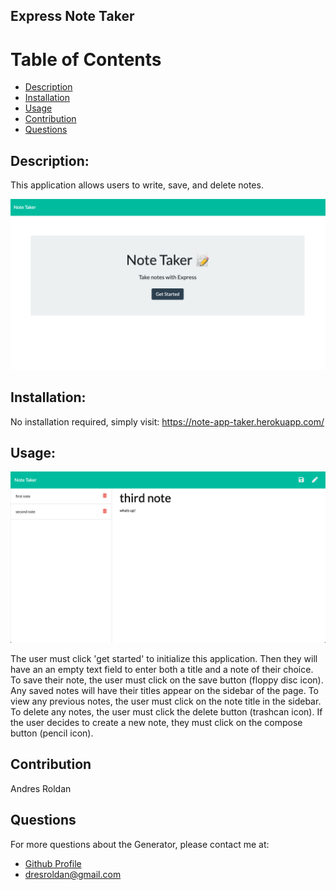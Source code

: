 ## Express Note Taker 

# Table of Contents 

  - [Description](#description)
  - [Installation](#installation)
  - [Usage](#usage)
  - [Contribution](#contribution)
  - [Questions](#questions)
  
  ## Description:
  
  This application allows users to write, save, and delete notes. 

  ![](landingpage.png)


  ## Installation:
  No installation required, simply visit: https://note-app-taker.herokuapp.com/
  ## Usage:
  
  ![](notespage.png)
  
  The user must click 'get started' to initialize this application. Then they will have an an empty text field to enter both a title and a note of their choice. To save their note, the user must click on the save button (floppy disc icon). Any saved notes will have their titles appear on the sidebar of the page. To view any previous notes, the user must click on the note title in the sidebar. To delete any notes, the user must click the delete button (trashcan icon). If the user decides to create a new note, they must click on the compose button (pencil icon).  

  ## Contribution
  Andres Roldan

  ## Questions
  For more questions about the Generator, please contact me at:
  
  * [Github Profile](http://github.com/dresroldan)
  * dresroldan@gmail.com
      
  
